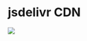 # jsdelivr CDN

[![](https://data.jsdelivr.com/v1/package/gh/ldxw/CDN/badge)](https://www.jsdelivr.com/package/gh/ldxw/CDN)